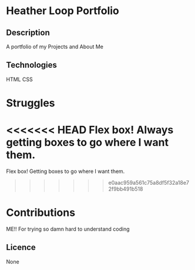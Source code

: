 # Heather Loop Portfolio

## Description
A portfolio of my Projects and About Me

## Technologies
HTML
CSS

# Struggles
<<<<<<< HEAD
Flex box! Always getting boxes to go where I want them.  
=======
Flex box! Getting boxes to go where I want them.  
>>>>>>> e0aac959a561c75a8df5f32a18e72f9bb491b518

# Contributions
ME!! For trying so damn hard to understand coding

## Licence
None




